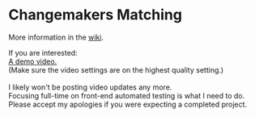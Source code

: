 # Changemakers Matching

More information in the [wiki](https://github.com/jlmacle/changemakers-matching_frontend/wiki).


If you are interested:
<br>
[A demo video.](https://drive.google.com/file/d/12GV8LlG7j66gsDbz-ll7Hhc_IWSNLpj8/view?usp=sharing)<br>
(Make sure the video settings are on the highest quality setting.)
<br><br>
I likely won't be posting video updates any more.<br>
Focusing full-time on front-end automated testing is what I need to do.<br>
Please accept my apologies if you were expecting a completed project.





